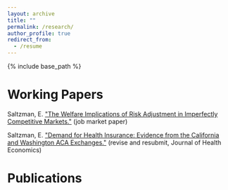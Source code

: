 ```yaml
---
layout: archive
title: ""
permalink: /research/
author_profile: true
redirect_from:
  - /resume
---
```


{% include base_path %}

Working Papers
======
Saltzman, E. ["The Welfare Implications of Risk Adjustment in Imperfectly
Competitive Markets."](https://papers.ssrn.com/sol3/papers.cfm?abstract_id=3192015) (job market paper)

Saltzman, E. ["Demand for Health Insurance: Evidence from the California
and Washington ACA Exchanges."](https://papers.ssrn.com/sol3/papers.cfm?abstract_id=3189548) (revise and resubmit, Journal of Health Economics)

Publications
======


  

  

  
